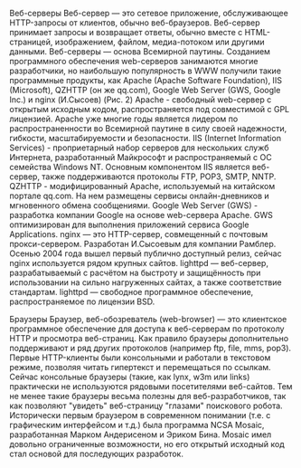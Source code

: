 Веб-серверы
Веб-сервер — это сетевое приложение, обслуживающее HTTP-запросы от клиентов, обычно
веб-браузеров. Веб-сервер принимает запросы и возвращает ответы, обычно вместе с HTML-страницей,
изображением, файлом, медиа-потоком или другими данными. Веб-серверы — основа Всемирной
паутины.
Созданием программного обеспечения web-серверов занимаются многие разработчики, но наибольшую
популярность в WWW получили такие программные продукты, как Apache (Apache Software
Foundation), IIS (Microsoft), QZHTTP (он же qq.com), Google Web Server (GWS, Google Inc.) и nginx
(И.Сысоев) (Рис. 2)
Apache - свободный web-сервер с открытым исходным кодом, распространяется под совместимой с
GPL лицензией. Apache уже многие годы является лидером по распространенности во Всемирной
паутине в силу своей надежности, гибкости, масштабируемости и безопасности.
IIS (Internet Information Services) - проприетарный набор серверов для нескольких служб Интернета,
разработанный Майкрософт и распространяемый с ОС семейства Windows NT. Основным компонентом
IIS является веб-сервер, также поддерживаются протоколы FTP, POP3, SMTP, NNTP.
QZHTTP - модифицированный Apache, используемый на китайском портале qq.com. На нем
размещены сервисы онлайн-дневников и мгновенного обмена сообщениями.
Google Web Server (GWS) - разработка компании Google на основе web-сервера Apache. GWS
оптимизирован для выполнения приложений сервиса Google Applications.
nginx — это HTTP-сервер, совмещенный с почтовым прокси-сервером. Разработан
И.Сысоевым для компании Рамблер. Осенью 2004 года вышел первый публично доступный релиз,
сейчас nginx используется рядом крупных сайтов.
lighttpd — веб-сервер, разрабатываемый с расчётом на быстроту и защищённость при использовании на
сильно нагруженных сайтах, а также соответствие стандартам. lighttpd — свободное программное
обеспечение, распространяемое по лицензии BSD.

Браузеры
Браузер, веб-обозреватель (web-browser) — это клиентское программное обеспечение для доступа к
веб-серверам по протоколу HTTP и просмотра веб-страниц. Как правило браузеры дополнительно
поддерживают и ряд других протоколов (например ftp, file, mms, pop3).
Первые HTTP-клиенты были консольными и работали в текстовом режиме, позволяя читать гипертекст
и перемещаться по ссылкам. Сейчас консольные браузеры (такие, как lynx, w3m или links) практически
не используются рядовыми посетителями веб-сайтов. Тем не менее такие браузеры весьма полезны для
веб-разработчиков, так как позволяют "увидеть" веб-страницу "глазами" поискового робота.
Исторически первым браузером в современном понимании (т.е. с графическим интерфейсом и т.д.) была
программа NCSA Mosaic, разработанная Марком Андерисеном и Эриком Бина. Mosaic имел довольно
ограниченные возможности, но его открытый исходный код стал основой для последующих разработок.